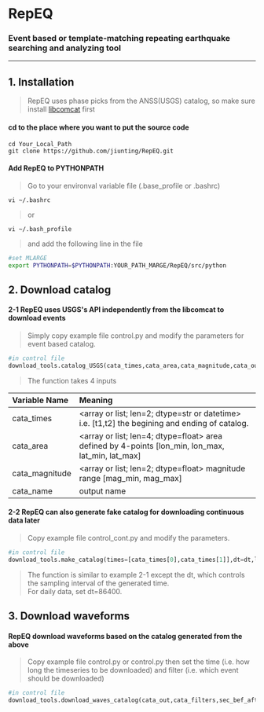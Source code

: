# RepEQ
### Event based or template-matching repeating earthquake searching and analyzing tool

****
## 1. Installation
> RepEQ uses phase picks from the ANSS(USGS) catalog, so make sure install [libcomcat][] first 

#### cd to the place where you want to put the source code  
```console
cd Your_Local_Path  
git clone https://github.com/jiunting/RepEQ.git
```

#### Add RepEQ to PYTHONPATH

> Go to your environval variable file (.base_profile or .bashrc)  
```console
vi ~/.bashrc  
```
> or  
```console
vi ~/.bash_profile      
```
> and add the following line in the file

```bash
#set MLARGE
export PYTHONPATH=$PYTHONPATH:YOUR_PATH_MARGE/RepEQ/src/python
```

## 2. Download catalog  
#### 2-1 RepEQ uses USGS's API independently from the libcomcat to download events  
> Simply copy example file control.py and modify the parameters for event based catalog.  
```python
#in control file
download_tools.catalog_USGS(cata_times,cata_area,cata_magnitude,cata_out)
```
>The function takes 4 inputs  

|Variable Name  |Meaning |
| :---------- | :-----------|
| cata_times   |<array or list; len=2; dtype=str or datetime> i.e. [t1,t2] the begining and ending of catalog. |
| cata_area   |<array or list; len=4; dtype=float> area defined by 4-points [lon_min, lon_max, lat_min, lat_max]   |
| cata_magnitude   |<array or list; len=2; dtype=float> magnitude range [mag_min, mag_max]   |
| cata_name   |<str> output name   |

#### 2-2 RepEQ can also generate fake catalog for downloading continuous data later
> Copy example file control_cont.py and modify the parameters. 
```python
#in control file
download_tools.make_catalog(times=[cata_times[0],cata_times[1]],dt=dt,lon_lat=lon_lat,outname=cata_out)
```
> The function is similar to example 2-1 except the dt, which controls the sampling interval of the generated time.  
> For daily data, set dt=86400.

## 3. Download waveforms
#### RepEQ download waveforms based on the catalog generated from the above
> Copy example file control.py or control.py then set the time (i.e. how long the timeseries to be downloaded) and filter (i.e. which event should be downloaded)
```python
#in control file
download_tools.download_waves_catalog(cata_out,cata_filters,sec_bef_aft,range_rad,channel,provider,waveforms_outdir)
```



[libcomcat]:https://github.com/usgs/libcomcat "libcomcat is a project designed to provide a Python equivalent to the ANSS ComCat search API"
